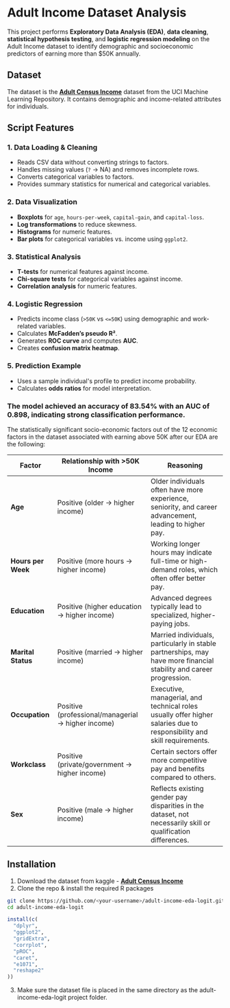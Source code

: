 # Adult Income Dataset Analysis

This project performs **Exploratory Data Analysis (EDA)**, **data cleaning**, **statistical hypothesis testing**, and **logistic regression modeling** on the Adult Income dataset to identify demographic and socioeconomic predictors of earning more than $50K annually.

## Dataset
The dataset is the [**Adult Census Income**](https://www.kaggle.com/datasets/uciml/adult-census-income) dataset from the UCI Machine Learning Repository. It contains demographic and income-related attributes for individuals.

## Script Features

### 1. **Data Loading & Cleaning**
- Reads CSV data without converting strings to factors.
- Handles missing values (`?` → NA) and removes incomplete rows.
- Converts categorical variables to factors.
- Provides summary statistics for numerical and categorical variables.

### 2. **Data Visualization**
- **Boxplots** for `age`, `hours-per-week`, `capital-gain`, and `capital-loss`.
- **Log transformations** to reduce skewness.
- **Histograms** for numeric features.
- **Bar plots** for categorical variables vs. income using `ggplot2`.

### 3. **Statistical Analysis**
- **T-tests** for numerical features against income.
- **Chi-square tests** for categorical variables against income.
- **Correlation analysis** for numeric features.

### 4. **Logistic Regression**
- Predicts income class (`>50K` vs `<=50K`) using demographic and work-related variables.
- Calculates **McFadden’s pseudo R²**.
- Generates **ROC curve** and computes **AUC**.
- Creates **confusion matrix heatmap**.

### 5. **Prediction Example**
- Uses a sample individual's profile to predict income probability.
- Calculates **odds ratios** for model interpretation.

### The model achieved an accuracy of 83.54% with an AUC of 0.898, indicating strong classification performance.

The statistically significant socio-economic factors out of the 12 economic factors in the dataset associated with earning above 50K after our EDA are the following:

| Factor             | Relationship with >50K Income                      | Reasoning                                                                                                              |
| ------------------ | -------------------------------------------------- | ---------------------------------------------------------------------------------------------------------------------- |
| **Age**            | Positive (older → higher income)                   | Older individuals often have more experience, seniority, and career advancement, leading to higher pay.                |
| **Hours per Week** | Positive (more hours → higher income)              | Working longer hours may indicate full-time or high-demand roles, which often offer better pay.                        |
| **Education**      | Positive (higher education → higher income)        | Advanced degrees typically lead to specialized, higher-paying jobs.                                                    |
| **Marital Status** | Positive (married → higher income)                 | Married individuals, particularly in stable partnerships, may have more financial stability and career progression.    |
| **Occupation**     | Positive (professional/managerial → higher income) | Executive, managerial, and technical roles usually offer higher salaries due to responsibility and skill requirements. |
| **Workclass**      | Positive (private/government → higher income)      | Certain sectors offer more competitive pay and benefits compared to others.                                            |
| **Sex**            | Positive (male → higher income)                    | Reflects existing gender pay disparities in the dataset, not necessarily skill or qualification differences.           |



## Installation

1. Download the dataset from kaggle - [**Adult Census Income**](https://www.kaggle.com/datasets/uciml/adult-census-income)
3. Clone the repo & install the required R packages 

```bash
git clone https://github.com/<your-username>/adult-income-eda-logit.git
cd adult-income-eda-logit
```

```r terminal
install(c(
  "dplyr",
  "ggplot2",
  "gridExtra",
  "corrplot",
  "pROC",
  "caret",
  "e1071",
  "reshape2"
))
```

3. Make sure the dataset file is placed in the same directory as the adult-income-eda-logit project folder.
